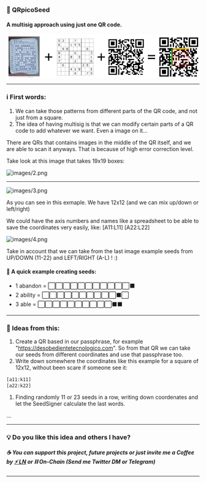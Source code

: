 ### 🔐 QRpicoSeed
#### A multisig approach using just one QR code.

![images/1.png](images/1.png)

---

### ℹ️ First words:

1. We can take those patterns from different parts of the QR code, and not just from a square.
1. The idea of having multisig is that we can modify certain parts of a QR code to add whatever we want. Even a image on it... 


There are QRs that contains images in the middle of the QR itself, and we are able to scan it anyways. That is because of high error correction level.

Take look at this image that takes 19x19 boxes:

![images/2.png](2.png)

---

![images/3.png](3.png)

As you can see in this exmaple. We have 12x12 (and we can mix up/down or left/right)

We could have the axis numbers and names like a spreadsheet to be able to save the coordinates very easily, like:
[A11:L11]
[A22:L22]

![images/4.png](4.png)

Take in account that we can take from the last image example seeds from UP/DOWN (11-22) and LEFT/RIGHT (A-L) ! :)

#### 🧮 A quick example creating seeds:

- 1 abandon = ⬜️⬜️⬜️⬜️⬜️⬜️⬜️⬜️⬜️⬜️⬜️⬛️
- 2 ability = ⬜️⬜️⬜️⬜️⬜️⬜️⬜️⬜️⬜️⬜️⬛️⬜️
- 3 able    = ⬜️⬜️⬜️⬜️⬜️⬜️⬜️⬜️⬜️⬜️⬛️⬛️

---


### 📝 Ideas from this:

1. Create a QR based in our passphrase, for example "https://desobedientetecnologico.com". So from that QR we can take our seeds from different coordinates and use that passphrase too.
1. Write down somewhere the coordinates like this example for a square of 12x12, without been scare if someone see it: 
```
[a11:k11]
[a22:k22]
```
1. Finding randomly 11 or 23 seeds in a row, writing down coordenates and let the SeedSigner calculate the last words.

...


---
### 💡 Do you like this idea and others I have?
##### ☕️ You can support this project, future projects or just invite me a Coffee by <a href="https://lntxbot.com/@desobedientetecnologico">⚡️ LN</a> or ⛓ On-Chain (Send me Twitter DM or Telegram)
---
